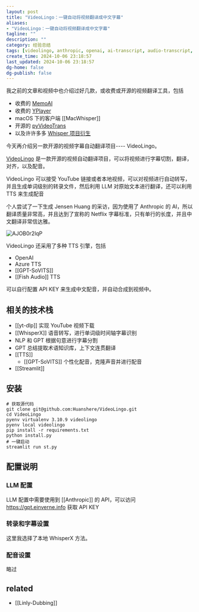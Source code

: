 ```yaml
---
layout: post
title: "VideoLingo：一键自动将视频翻译成中文字幕"
aliases:
- "VideoLingo：一键自动将视频翻译成中文字幕"
tagline: ""
description: ""
category: 经验总结
tags: [videolingo, anthropic, openai, ai-transcript, audio-transcript, translate, video-translate, text-to-speech, tts, subtitle, subtitle-transcript, subtitle-translation, memoai, pyvideotrans]
create_time: 2024-10-06 23:18:57
last_updated: 2024-10-06 23:18:57
dg-home: false
dg-publish: false
---
```


我之前的文章和视频中也介绍过好几款，或收费或开源的视频翻译工具，包括

- 收费的 [MemoAI](https://blog.einverne.info/post/2024/09/memo-ai-audio-transcript.html)
- 收费的 [YPlayer](https://blog.einverne.info/post/2024/08/yplayer-ai-transcript-player.html)
- macOS 下的客户端 [[MacWhisper]]
- 开源的 [pyVideoTrans](https://blog.einverne.info/post/2024/09/pyvideotrans-audio-to-text-to-audio.html)
- 以及许许多多 [Whisper 项目衍生](https://blog.einverne.info/post/2024/09/whisper-and-related.html)

今天再介绍另一款开源的视频字幕自动翻译项目---- VideoLingo。

[VideoLingo](https://github.com/Huanshere/VideoLingo) 是一款开源的视频自动翻译项目，可以将视频进行字幕切割，翻译，对齐，以及配音。

VideoLingo 可以接受 YouTube 链接或者本地视频，可以对视频进行自动转写，并且生成单词级别的转录文件，然后利用 LLM 对原始文本进行翻译，还可以利用 TTS 来生成配音

个人尝试了一下生成 Jensen Huang 的采访，因为使用了 Anthropic 的 AI，所以翻译质量非常高，并且达到了宣称的 Netflix 字幕标准，只有单行的长度，并且中文翻译非常信达雅。

![AJOB0r2lqP](https://pic.einverne.info/images/AJOB0r2lqP.png)

VideoLingo 还采用了多种 TTS 引擎，包括

- OpenAI
- Azure TTS
- [[GPT-SoVITS]]
- [[Fish Audio]] TTS

可以自行配置 API KEY 来生成中文配音，并自动合成到视频中。

## 相关的技术栈

- [[yt-dlp]] 实现 YouTube 视频下载
- [[WhisperX]] 语音转写，进行单词级时间轴字幕识别
- NLP 和 GPT 根据句意进行字幕分割
- GPT 总结提取术语知识库，上下文连贯翻译
- [[TTS]]
  - [[GPT-SoVITS]] 个性化配音，克隆声音并进行配音
- [[Streamlit]]

## 安装

```
# 获取源代码
git clone git@github.com:Huanshere/VideoLingo.git
cd VideoLingo
pyenv virtualenv 3.10.9 videolingo
pyenv local videolingo
pip install -r requirements.txt
python install.py
# 一键启动
streamlit run st.py
```

## 配置说明

### LLM 配置

LLM 配置中需要使用到 [[Anthropic]] 的 API，可以访问 https://gpt.einverne.info 获取 API KEY

### 转录和字幕设置

这里我选择了本地 WhisperX 方法。

### 配音设置

略过

## related

- [[Linly-Dubbing]]
